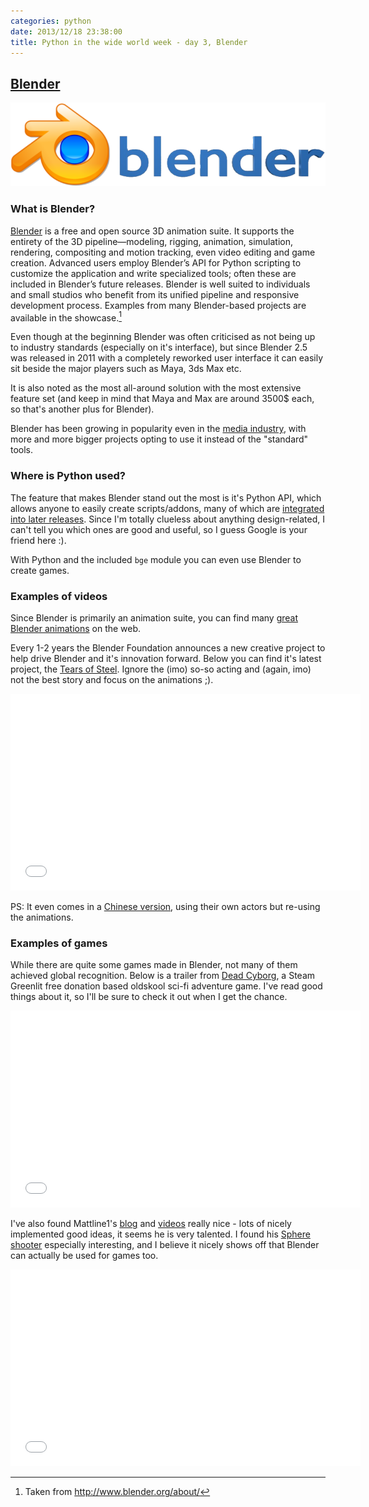 ```yaml
---
categories: python
date: 2013/12/18 23:38:00
title: Python in the wide world week - day 3, Blender
---
```




## [Blender]

<a href="http://www.blender.org/"><img src="/images/blender_logo.png" alt="Blender"></a>

### What is Blender?

[Blender] is a free and open source 3D animation suite. It supports the
entirety of the 3D pipeline—modeling, rigging, animation, simulation,
rendering, compositing and motion tracking, even video editing and game
creation. Advanced users employ Blender’s API for Python scripting to customize
the application and write specialized tools; often these are included in
Blender’s future releases. Blender is well suited to individuals and small
studios who benefit from its unified pipeline and responsive development
process. Examples from many Blender-based projects are available in the
showcase.[^1]

Even though at the beginning Blender was often criticised as not being up to
industry standards (especially on it's interface), but since Blender 2.5 was
released in 2011 with a completely reworked user interface it can easily sit
beside the major players such as Maya, 3ds Max etc.

It is also noted as the most all-around solution with the most extensive
feature set (and keep in mind that Maya and Max are around 3500$ each, so
that's another plus for Blender).

Blender has been growing in popularity even in the [media
industry](http://en.wikipedia.org/wiki/Blender_(software)#Use_in_the_media_industry),
with more and more bigger projects opting to use it instead of the "standard"
tools.

### Where is Python used?

The feature that makes Blender stand out the most is it's Python API, which
allows anyone to easily create scripts/addons, many of which are [integrated
into later
releases](http://wiki.blender.org/index.php/Extensions:2.6/Py/Scripts). Since
I'm totally clueless about anything design-related, I can't tell you which ones
are good and useful, so I guess Google is your friend here :).

With Python and the included `bge` module you can even use Blender to create
games.

### Examples of videos

Since Blender is primarily an animation suite, you can find many [great Blender animations](http://www.blenderguru.com/27-inspiring-blender-animations-that-will-make-your-jaw-drop/) on the web.

Every 1-2 years the Blender Foundation announces a new creative project to help
drive Blender and it's innovation forward. Below you can find it's latest project, the [Tears of Steel](http://mango.blender.org/). Ignore the (imo) so-so acting and (again, imo) not the best story and focus on the animations ;).

<iframe width="560" height="315" src="//www.youtube.com/embed/OHOpb2fS-cM" frameborder="0" allowfullscreen></iframe>

PS: It even comes in a [Chinese
version](http://www.youtube.com/watch?v=oXzYqf_fuw4), using their own actors
but re-using the animations.


### Examples of games

While there are quite some games made in Blender, not many of them achieved
global recognition. Below is a trailer from [Dead
Cyborg](http://deadcyborg.com/index.html), a Steam Greenlit free donation based
oldskool sci-fi adventure game. I've read good things about it, so I'll be sure
to check it out when I get the chance.

<iframe width="560" height="315" src="//www.youtube.com/embed/pex1R67yLXA" frameborder="0" allowfullscreen></iframe>

I've also found Mattline1's [blog](http://mattline1.blogspot.co.uk/) and
[videos](http://www.youtube.com/user/Mattline1) really nice - lots of nicely
implemented good ideas, it seems he is very talented. I found his [Sphere
shooter](http://mattline1.blogspot.com/search/label/Sphere%20shooter)
especially interesting, and I believe it nicely shows off that Blender can
actually be used for games too.

<iframe width="560" height="315" src="//www.youtube.com/embed/ieP7uja8UiI" frameborder="0" allowfullscreen></iframe>



[^1]: Taken from <http://www.blender.org/about/>

[Blender]: http://www.blender.org/
